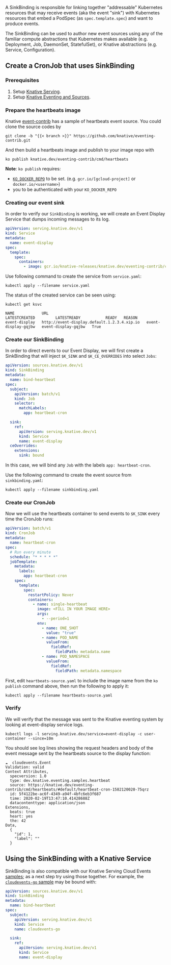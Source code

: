 A SinkBinding is responsible for linking together "addressable" Kubernetes
resources that may receive events (aka the event "sink") with Kubernetes
resources that embed a PodSpec (as `spec.template.spec`) and want to produce
events.

The SinkBinding can be used to author new event sources using any of the
familiar compute abstractions that Kubernetes makes available (e.g. Deployment,
Job, DaemonSet, StatefulSet), or Knative abstractions (e.g. Service,
Configuration).


## Create a CronJob that uses SinkBinding

### Prerequisites

1. Setup [Knative Serving](../../../serving).
1. Setup [Knative Eventing and Sources](../../../eventing).

### Prepare the heartbeats image

Knative [event-contrib](https://github.com/knative/eventing-contrib) has a
sample of heartbeats event source. You could clone the source codes by

```
git clone -b "{{< branch >}}" https://github.com/knative/eventing-contrib.git
```

And then build a heartbeats image and publish to your image repo with

```
ko publish knative.dev/eventing-contrib/cmd/heartbeats
```

**Note**: `ko publish` requires:

- [`KO_DOCKER_REPO`](https://github.com/knative/serving/blob/master/DEVELOPMENT.md#environment-setup)
  to be set. (e.g. `gcr.io/[gcloud-project]` or `docker.io/<username>`)
- you to be authenticated with your `KO_DOCKER_REPO`

### Creating our event sink

In order to verify our `SinkBinding` is working, we will create an Event Display
Service that dumps incoming messages to its log.

```yaml
apiVersion: serving.knative.dev/v1
kind: Service
metadata:
  name: event-display
spec:
  template:
    spec:
      containers:
        - image: gcr.io/knative-releases/knative.dev/eventing-contrib/cmd/event_display
```

Use following command to create the service from `service.yaml`:

```shell
kubectl apply --filename service.yaml
```

The status of the created service can be seen using:

```shell
kubectl get ksvc

NAME            URL                                           LATESTCREATED         LATESTREADY           READY   REASON
event-display   http://event-display.default.1.2.3.4.xip.io   event-display-gqjbw   event-display-gqjbw   True
```

### Create our SinkBinding

In order to direct events to our Event Display, we will first create a
SinkBinding that will inject `$K_SINK` and `$K_CE_OVERRIDES` into select `Jobs`:

```yaml
apiVersion: sources.knative.dev/v1
kind: SinkBinding
metadata:
  name: bind-heartbeat
spec:
  subject:
    apiVersion: batch/v1
    kind: Job
    selector:
      matchLabels:
        app: heartbeat-cron

  sink:
    ref:
      apiVersion: serving.knative.dev/v1
      kind: Service
      name: event-display
  ceOverrides:
    extensions:
      sink: bound
```

In this case, we will bind any `Job` with the labels `app: heartbeat-cron`.

Use the following command to create the event source from `sinkbinding.yaml`:

```shell
kubectl apply --filename sinkbinding.yaml
```

### Create our CronJob

Now we will use the heartbeats container to send events to `$K_SINK` every time
the CronJob runs:

```yaml
apiVersion: batch/v1
kind: CronJob
metadata:
  name: heartbeat-cron
spec:
  # Run every minute
  schedule: "* * * * *"
  jobTemplate:
    metadata:
      labels:
        app: heartbeat-cron
    spec:
      template:
        spec:
          restartPolicy: Never
          containers:
            - name: single-heartbeat
              image: <FILL IN YOUR IMAGE HERE>
              args:
                - --period=1
              env:
                - name: ONE_SHOT
                  value: "true"
                - name: POD_NAME
                  valueFrom:
                    fieldRef:
                      fieldPath: metadata.name
                - name: POD_NAMESPACE
                  valueFrom:
                    fieldRef:
                      fieldPath: metadata.namespace
```

First, edit `heartbeats-source.yaml` to include the image name from the
`ko publish` command above, then run the following to apply it:

```shell
kubectl apply --filename heartbeats-source.yaml
```

### Verify

We will verify that the message was sent to the Knative eventing system by
looking at event-display service logs.

```shell
kubectl logs -l serving.knative.dev/service=event-display -c user-container --since=10m
```

You should see log lines showing the request headers and body of the event
message sent by the heartbeats source to the display function:

```
☁️  cloudevents.Event
Validation: valid
Context Attributes,
  specversion: 1.0
  type: dev.knative.eventing.samples.heartbeat
  source: https://knative.dev/eventing-contrib/cmd/heartbeats/#default/heartbeat-cron-1582120020-75qrz
  id: 5f4122be-ac6f-4349-a94f-4bfc6eb3f687
  time: 2020-02-19T13:47:10.41428688Z
  datacontenttype: application/json
Extensions,
  beats: true
  heart: yes
  the: 42
Data,
  {
    "id": 1,
    "label": ""
  }
```

## Using the SinkBinding with a Knative Service

SinkBinding is also compatible with our Knative Serving Cloud Events
[samples](../../../serving/samples/cloudevents); as a next step try using those
together.  For example, the [`cloudevents-go`
sample](../../../serving/samples/cloudevents/cloudevents-go) may be bound with:

```yaml
apiVersion: sources.knative.dev/v1
kind: SinkBinding
metadata:
  name: bind-heartbeat
spec:
  subject:
    apiVersion: serving.knative.dev/v1
    kind: Service
    name: cloudevents-go

  sink:
    ref:
      apiVersion: serving.knative.dev/v1
      kind: Service
      name: event-display
```

